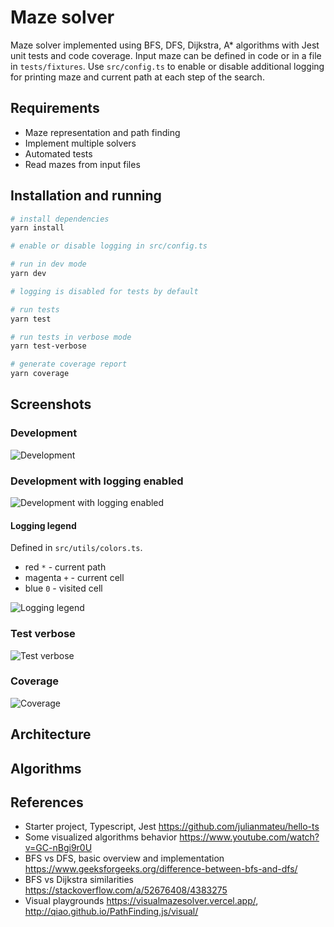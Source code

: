 # Maze solver

Maze solver implemented using BFS, DFS, Dijkstra, A\* algorithms with Jest unit tests and code coverage. Input maze can be defined in code or in a file in `tests/fixtures`. Use `src/config.ts` to enable or disable additional logging for printing maze and current path at each step of the search.

## Requirements

- Maze representation and path finding
- Implement multiple solvers
- Automated tests
- Read mazes from input files

## Installation and running

```bash
# install dependencies
yarn install

# enable or disable logging in src/config.ts

# run in dev mode
yarn dev

# logging is disabled for tests by default

# run tests
yarn test

# run tests in verbose mode
yarn test-verbose

# generate coverage report
yarn coverage
```

## Screenshots

### Development

![Development](./screenshots/yarn-dev.png)

### Development with logging enabled

![Development with logging enabled](./screenshots/yarn-dev-enable-logging.png)

#### Logging legend

Defined in `src/utils/colors.ts`.

- red `*` - current path
- magenta `+` - current cell
- blue `0` - visited cell

![Logging legend](./screenshots/logging-legend.png)

### Test verbose

![Test verbose](./screenshots/yarn-test-verbose.png)

### Coverage

![Coverage](./screenshots/yarn-coverage.png)

## Architecture

## Algorithms

## References

- Starter project, Typescript, Jest https://github.com/julianmateu/hello-ts
- Some visualized algorithms behavior https://www.youtube.com/watch?v=GC-nBgi9r0U
- BFS vs DFS, basic overview and implementation https://www.geeksforgeeks.org/difference-between-bfs-and-dfs/
- BFS vs Dijkstra similarities https://stackoverflow.com/a/52676408/4383275
- Visual playgrounds https://visualmazesolver.vercel.app/, http://qiao.github.io/PathFinding.js/visual/
